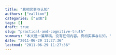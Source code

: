 ```yaml
---
title: "真相实事与认知"
authors: ["eallion"]
categories: ["日志"]
tags: []
draft: true
slug: "practical-and-cognitive-truth"
summary: "本文是一篇草稿，没有任何内容。真相实事与认知。"
date: "2011-06-29 11:27:36"
lastmod: "2011-06-29 11:27:36"
---
```



